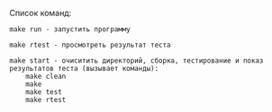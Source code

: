 Список команд:

    make run - запустить программу
	
    make rtest - просмотреть результат теста
    
    make start - очиситить директорий, сборка, тестирование и показ результатов теста (вызывает команды):
        make clean
        make
        make test
        make rtest
